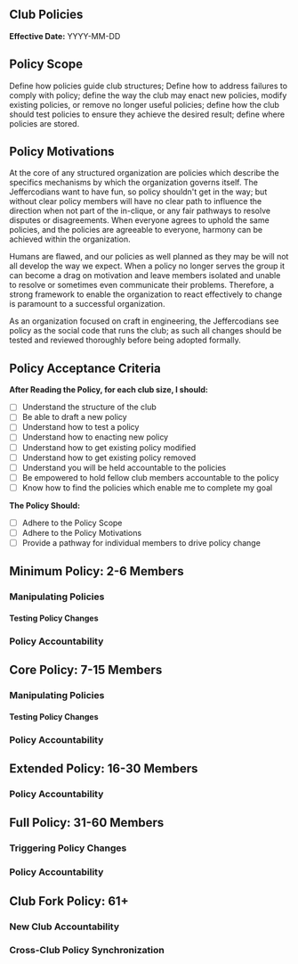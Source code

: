 ## Club Policies

**Effective Date:** YYYY-MM-DD

## Policy Scope

Define how policies guide club structures; Define how to address failures to comply with policy; define the way the club may enact new policies, modify existing policies, or remove no longer useful policies; define how the club should test policies to ensure they achieve the desired result; define where policies are stored.
## Policy Motivations

At the core of any structured organization are policies which describe the specifics mechanisms by which the organization governs itself.  The Jeffercodians want to have fun, so policy shouldn't get in the way; but without clear policy members will have no clear path to influence the direction when not part of the in-clique, or any fair pathways to resolve disputes or disagreements.   When everyone agrees to uphold the same policies, and the policies are agreeable to everyone, harmony can be achieved within the organization.

Humans are flawed, and our policies as well planned as they may be will not all develop the way we expect.  When a policy no longer serves the group it can become a drag on motivation and leave members isolated and unable to resolve or sometimes even communicate their problems.  Therefore, a strong framework to enable the organization to react effectively to change is paramount to a successful organization.

As an organization focused on craft in engineering, the Jeffercodians see policy as the social code that runs the club; as such all changes should be tested and reviewed thoroughly before being adopted formally.


## Policy Acceptance Criteria

**After Reading the Policy, for each club size, I should:**
- [ ] Understand the structure of the club
- [ ] Be able to draft a new policy
- [ ] Understand how to test a policy
- [ ] Understand how to enacting new policy
- [ ] Understand how to get existing policy modified
- [ ] Understand how to get existing policy removed
- [ ] Understand you will be held accountable to the policies
- [ ] Be empowered to hold fellow club members accountable to the policy
- [ ] Know how to find the policies which enable me to complete my goal

**The Policy Should:**
- [ ] Adhere to the Policy Scope
- [ ] Adhere to the Policy Motivations
- [ ] Provide a pathway for individual members to drive policy change

## Minimum Policy: 2-6 Members

### Manipulating Policies

#### Testing Policy Changes

### Policy Accountability

## Core Policy: 7-15 Members

### Manipulating Policies

#### Testing Policy Changes

### Policy Accountability

## Extended Policy: 16-30 Members

### Policy Accountability
## Full Policy: 31-60 Members

### Triggering Policy Changes
### Policy Accountability
## Club Fork Policy: 61+

### New Club Accountability 
### Cross-Club Policy Synchronization 
